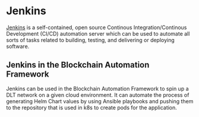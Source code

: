# **Jenkins**
[Jenkins](https://jenkins.io/doc/) is a self-contained, open source Continous Integration/Continous Development (CI/CD) automation server which can be used to automate all sorts of tasks related to building, testing, and delivering or deploying software.

## Jenkins in the Blockchain Automation Framework
Jenkins can be used in the Blockchain Automation Framework to spin up a DLT network on a given cloud environment. It can automate the process of generating Helm Chart values by using Ansible playbooks and pushing them to the repository that is used in k8s to create pods for the application.